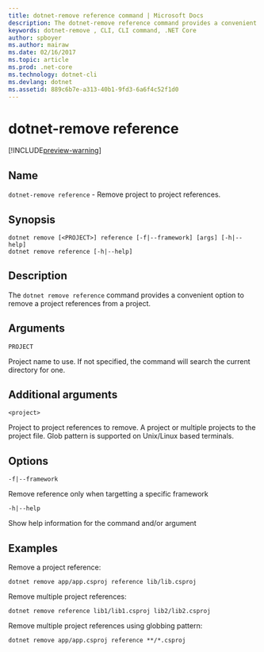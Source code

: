 ```yaml
---
title: dotnet-remove reference command | Microsoft Docs
description: The dotnet-remove reference command provides a convenient option to remove project to project references.
keywords: dotnet-remove , CLI, CLI command, .NET Core
author: spboyer
ms.author: mairaw
ms.date: 02/16/2017
ms.topic: article
ms.prod: .net-core
ms.technology: dotnet-cli
ms.devlang: dotnet
ms.assetid: 889c6b7e-a313-40b1-9fd3-6a6f4c52f1d0
---
```

# dotnet-remove reference

[!INCLUDE[preview-warning](../../../includes/warning.md)]

## Name

`dotnet-remove reference` - Remove project to project references.

## Synopsis

```
dotnet remove [<PROJECT>] reference [-f|--framework] [args] [-h|--help]
dotnet remove reference [-h|--help]
```

## Description

The `dotnet remove reference` command provides a convenient option to remove a project references from a project.

## Arguments

`PROJECT`

Project name to use. If not specified, the command will search the current directory for one.

## Additional arguments

`<project>`

Project to project references to remove. A project or multiple projects to the project file. Glob pattern is supported on Unix/Linux based terminals.

## Options

`-f|--framework`

Remove reference only when targetting a specific framework

`-h|--help`

Show help information for the command and/or argument

## Examples

Remove a project reference:

`dotnet remove app/app.csproj reference lib/lib.csproj`

Remove multiple project references:

`dotnet remove reference lib1/lib1.csproj lib2/lib2.csproj`

Remove multiple project references using globbing pattern:

`dotnet remove app/app.csproj reference **/*.csproj`

